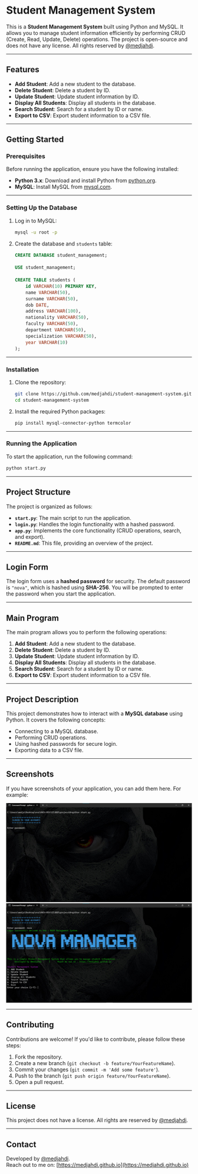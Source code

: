 
# Student Management System

This is a **Student Management System** built using Python and MySQL. It allows you to manage student information efficiently by performing CRUD (Create, Read, Update, Delete) operations. The project is open-source and does not have any license. All rights reserved by [@medjahdi](https://medjahdi.github.io).

---

## Features

- **Add Student**: Add a new student to the database.
- **Delete Student**: Delete a student by ID.
- **Update Student**: Update student information by ID.
- **Display All Students**: Display all students in the database.
- **Search Student**: Search for a student by ID or name.
- **Export to CSV**: Export student information to a CSV file.

---

## Getting Started

### Prerequisites

Before running the application, ensure you have the following installed:

- **Python 3.x**: Download and install Python from [python.org](https://www.python.org/).
- **MySQL**: Install MySQL from [mysql.com](https://www.mysql.com/).

---

### Setting Up the Database

1. Log in to MySQL:
    ```sh
    mysql -u root -p
    ```

2. Create the database and `students` table:
    ```sql
    CREATE DATABASE student_management;

    USE student_management;

    CREATE TABLE students (
        id VARCHAR(10) PRIMARY KEY,
        name VARCHAR(50),
        surname VARCHAR(50),
        dob DATE,
        address VARCHAR(100),
        nationality VARCHAR(50),
        faculty VARCHAR(50),
        department VARCHAR(50),
        specialization VARCHAR(50),
        year VARCHAR(10)
    );
    ```

---

### Installation

1. Clone the repository:
    ```sh
    git clone https://github.com/medjahdi/student-management-system.git
    cd student-management-system
    ```

2. Install the required Python packages:
    ```sh
    pip install mysql-connector-python termcolor
    ```

---

### Running the Application

To start the application, run the following command:

```sh
python start.py
```

---

## Project Structure

The project is organized as follows:

- **`start.py`**: The main script to run the application.
- **`login.py`**: Handles the login functionality with a hashed password.
- **`app.py`**: Implements the core functionality (CRUD operations, search, and export).
- **`README.md`**: This file, providing an overview of the project.

---

## Login Form

The login form uses a **hashed password** for security. The default password is `"nova"`, which is hashed using **SHA-256**. You will be prompted to enter the password when you start the application.

---

## Main Program

The main program allows you to perform the following operations:

1. **Add Student**: Add a new student to the database.
2. **Delete Student**: Delete a student by ID.
3. **Update Student**: Update student information by ID.
4. **Display All Students**: Display all students in the database.
5. **Search Student**: Search for a student by ID or name.
6. **Export to CSV**: Export student information to a CSV file.

---

## Project Description

This project demonstrates how to interact with a **MySQL database** using Python. It covers the following concepts:

- Connecting to a MySQL database.
- Performing CRUD operations.
- Using hashed passwords for secure login.
- Exporting data to a CSV file.

---

## Screenshots 

If you have screenshots of your application, you can add them here. For example:

![Login Screen](login.png)
![Main Menu](main.png)

---

## Contributing

Contributions are welcome! If you'd like to contribute, please follow these steps:

1. Fork the repository.
2. Create a new branch (`git checkout -b feature/YourFeatureName`).
3. Commit your changes (`git commit -m 'Add some feature'`).
4. Push to the branch (`git push origin feature/YourFeatureName`).
5. Open a pull request.

---

## License

This project does not have a license. All rights are reserved by [@medjahdi](https://medjahdi.github.io).

---

## Contact

Developed by [@medjahdi](https://medjahdi.github.io).  
Reach out to me on: [https://medjahdi.github.io](https://medjahdi.github.io)

```
